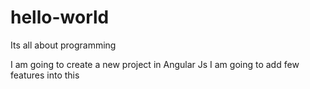 # hello-world
Its all about programming

I am going to create a new project in Angular Js
I am going to add few features into this
